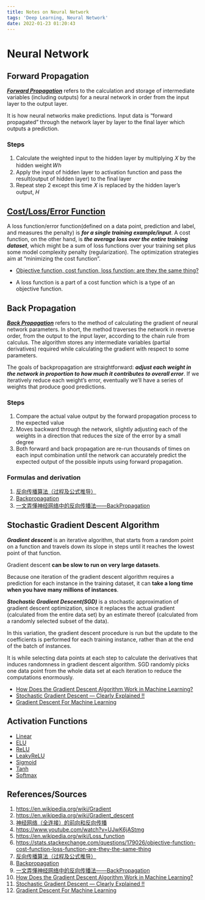 ```yaml
---
title: Notes on Neural Network
tags: 'Deep Learning, Neural Network'
date: 2022-01-23 01:20:43
---
```



# Neural Network

## **Forward Propagation**

***[Forward Propagation](https://www.youtube.com/watch?v=UJwK6jAStmg)*** refers to the calculation and storage of intermediate variables (including outputs) for a neural network in order from the input layer to the output layer.

It is how neural networks make predictions. Input data is “forward propagated” through the network layer by layer to the final layer which outputs a prediction.

### Steps
1. Calculate the weighted input to the hidden layer by multiplying 𝑋 by the hidden weight 𝑊ℎ
2. Apply the input of hidden layer to activation function and pass the result(output of hidden layer) to the final layer
3. Repeat step 2 except this time 𝑋 is replaced by the hidden layer’s output, 𝐻

## **[Cost/Loss/Error Function](https://en.wikipedia.org/wiki/Loss_function)**

A loss function/error function(defined on a data point, prediction and label, and measures the penalty) is ***for a single training example/input***. A cost function, on the other hand, is ***the average loss over the entire training dataset***, which might be a sum of loss functions over your training set plus some model complexity penalty (regularization).
The optimization strategies aim at “minimizing the cost function”.

* [Objective function, cost function, loss function: are they the same thing?](https://stats.stackexchange.com/questions/179026/objective-function-cost-function-loss-function-are-they-the-same-thing)

* A loss function is a part of a cost function which is a type of an objective function.

## **Back Propagation**

***[Back Propagation](https://www.cnblogs.com/charlotte77/p/5629865.html)*** refers to the method of calculating the gradient of neural network parameters. In short, the method traverses the network in reverse order, from the output to the input layer, according to the chain rule from calculus. The algorithm stores any intermediate variables (partial derivatives) required while calculating the gradient with respect to some parameters.

The goals of backpropagation are straightforward: ***adjust each weight in the network in proportion to how much it contributes to overall error***. If we iteratively reduce each weight’s error, eventually we’ll have a series of weights that produce good predictions.

### Steps
1. Compare the actual value output by the forward propagation process to the expected value
2. Moves backward through the network, slightly adjusting each of the weights in a direction that reduces the size of the error by a small degree
3. Both forward and back propagation are re-run thousands of times on each input combination until the network can accurately predict the expected output of the possible inputs using forward propagation.

### Formulas and derivation
1. [反向传播算法（过程及公式推导）](https://blog.csdn.net/u014313009/article/details/51039334?spm=1001.2101.3001.6650.1&utm_medium=distribute.pc_relevant.none-task-blog-2%7Edefault%7ECTRLIST%7Edefault-1.pc_relevant_default&depth_1-utm_source=distribute.pc_relevant.none-task-blog-2%7Edefault%7ECTRLIST%7Edefault-1.pc_relevant_default&utm_relevant_index=2)
2. [Backpropagation](https://brilliant.org/wiki/backpropagation/#)
3. [一文弄懂神经网络中的反向传播法——BackPropagation](https://www.cnblogs.com/charlotte77/p/5629865.html)

## **Stochastic Gradient Descent Algorithm**

***Gradient descent*** is an iterative algorithm, that starts from a random point on a function and travels down its slope in steps until it reaches the lowest point of that function.

Gradient descent **can be slow to run on very large datasets**.

Because one iteration of the gradient descent algorithm requires a prediction for each instance in the training dataset, it can **take a long time when you have many millions of instances**.

***Stochastic Gradient Descent(SGD)*** is a stochastic approximation of gradient descent optimization, since it replaces the actual gradient (calculated from the entire data set) by an estimate thereof (calculated from a randomly selected subset of the data). 

In this variation, the gradient descent procedure is run but the update to the coefficients is performed for each training instance, rather than at the end of the batch of instances.

It is while selecting data points at each step to calculate the derivatives that induces randomness in gradient descent algorithm. SGD randomly picks one data point from the whole data set at each iteration to reduce the computations enormously.


* [How Does the Gradient Descent Algorithm Work in Machine Learning?](https://www.analyticsvidhya.com/blog/2020/10/how-does-the-gradient-descent-algorithm-work-in-machine-learning/)
* [Stochastic Gradient Descent — Clearly Explained !!](https://towardsdatascience.com/stochastic-gradient-descent-clearly-explained-53d239905d31)
* [Gradient Descent For Machine Learning](https://machinelearningmastery.com/gradient-descent-for-machine-learning/)


## **Activation Functions**

* [Linear](https://ml-cheatsheet.readthedocs.io/en/latest/activation_functions.html#linear)
* [ELU](https://ml-cheatsheet.readthedocs.io/en/latest/activation_functions.html#elu)
* [ReLU](https://ml-cheatsheet.readthedocs.io/en/latest/activation_functions.html#relu)
* [LeakyReLU](https://ml-cheatsheet.readthedocs.io/en/latest/activation_functions.html#leakyrelu)
* [Sigmoid](https://ml-cheatsheet.readthedocs.io/en/latest/activation_functions.html#sigmoid)
* [Tanh](https://ml-cheatsheet.readthedocs.io/en/latest/activation_functions.html#tanh)
* [Softmax](https://ml-cheatsheet.readthedocs.io/en/latest/activation_functions.html#softmax)


## References/Sources
1. https://en.wikipedia.org/wiki/Gradient
2. https://en.wikipedia.org/wiki/Gradient_descent
3. [神经网络（全连接）的前向和反向传播](https://zhuanlan.zhihu.com/p/34378516)
4. https://www.youtube.com/watch?v=UJwK6jAStmg
5. https://en.wikipedia.org/wiki/Loss_function
6. https://stats.stackexchange.com/questions/179026/objective-function-cost-function-loss-function-are-they-the-same-thing
7. [反向传播算法（过程及公式推导）](https://blog.csdn.net/u014313009/article/details/51039334?spm=1001.2101.3001.6650.1&utm_medium=distribute.pc_relevant.none-task-blog-2%7Edefault%7ECTRLIST%7Edefault-1.pc_relevant_default&depth_1-utm_source=distribute.pc_relevant.none-task-blog-2%7Edefault%7ECTRLIST%7Edefault-1.pc_relevant_default&utm_relevant_index=2)
8. [Backpropagation](https://brilliant.org/wiki/backpropagation/#)
9. [一文弄懂神经网络中的反向传播法——BackPropagation](https://www.cnblogs.com/charlotte77/p/5629865.html)
10. [How Does the Gradient Descent Algorithm Work in Machine Learning?](https://www.analyticsvidhya.com/blog/2020/10/how-does-the-gradient-descent-algorithm-work-in-machine-learning/)
11. [Stochastic Gradient Descent — Clearly Explained !!](https://towardsdatascience.com/stochastic-gradient-descent-clearly-explained-53d239905d31)
12. [Gradient Descent For Machine Learning](https://machinelearningmastery.com/gradient-descent-for-machine-learning/)